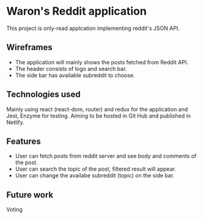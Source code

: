 # Waron's Reddit application

This project is only-read applcation implementing reddit's JSON API.

## Wireframes
- The application will mainly shows the posts fetched from Reddit API.
- The header consists of logo and search bar.
- The side bar has available subreddit to choose.

## Technologies used
Mainly using react (react-dom, router) and redux for the application and Jest, Enzyme for testing. Aiming to be hosted in Git Hub and published in Netlify.

## Features
- User can fetch posts from reddit server and see body and comments of the post.
- User can search the topic of the post, filtered result will appear.
- User can change the availabe subreddit (topic) on the side bar.

## Future work
Voting
